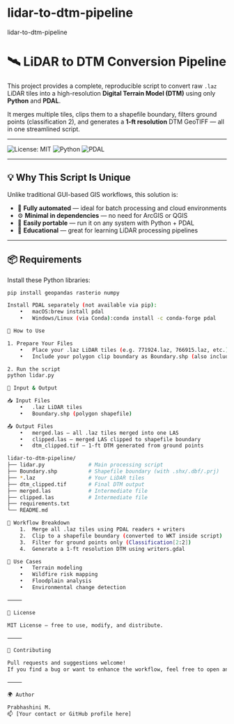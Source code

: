 # lidar-to-dtm-pipeline
lidar-to-dtm-pipeline
# 🛰️ LiDAR to DTM Conversion Pipeline

This project provides a complete, reproducible script to convert raw `.laz` LiDAR tiles into a high-resolution **Digital Terrain Model (DTM)** using only **Python** and **PDAL**.

It merges multiple tiles, clips them to a shapefile boundary, filters ground points (classification 2), and generates a **1-ft resolution** DTM GeoTIFF — all in one streamlined script.

---

![License: MIT](https://img.shields.io/badge/license-MIT-green.svg)
![Python](https://img.shields.io/badge/Python-3.9%2B-blue)
![PDAL](https://img.shields.io/badge/Built%20with-PDAL-blueviolet)

---

## 💡 Why This Script Is Unique

Unlike traditional GUI-based GIS workflows, this solution is:
- 🔁 **Fully automated** — ideal for batch processing and cloud environments
- ⚙️ **Minimal in dependencies** — no need for ArcGIS or QGIS
- 🧩 **Easily portable** — run it on any system with Python + PDAL
- 🧠 **Educational** — great for learning LiDAR processing pipelines

---

## 📦 Requirements

Install these Python libraries:

```bash
pip install geopandas rasterio numpy

Install PDAL separately (not available via pip):
	•	macOS:brew install pdal
	•	Windows/Linux (via Conda):conda install -c conda-forge pdal

🚀 How to Use

1. Prepare Your Files
	•	Place your .laz LiDAR tiles (e.g. 771924.laz, 766915.laz, etc.) in the same folder as the script
	•	Include your polygon clip boundary as Boundary.shp (also include .shx, .dbf, and .prj)

2. Run the script
python lidar.py

📂 Input & Output

📥 Input Files
	•	.laz LiDAR tiles
	•	Boundary.shp (polygon shapefile)

📤 Output Files
	•	merged.las — all .laz tiles merged into one LAS
	•	clipped.las — merged LAS clipped to shapefile boundary
	•	dtm_clipped.tif — 1-ft DTM generated from ground points

lidar-to-dtm-pipeline/
├── lidar.py              # Main processing script
├── Boundary.shp          # Shapefile boundary (with .shx/.dbf/.prj)
├── *.laz                 # Your LiDAR tiles
├── dtm_clipped.tif       # Final DTM output
├── merged.las            # Intermediate file
├── clipped.las           # Intermediate file
├── requirements.txt
└── README.md

🔄 Workflow Breakdown
	1.	Merge all .laz tiles using PDAL readers + writers
	2.	Clip to a shapefile boundary (converted to WKT inside script)
	3.	Filter for ground points only (Classification[2:2])
	4.	Generate a 1-ft resolution DTM using writers.gdal

🧪 Use Cases
	•	Terrain modeling
	•	Wildfire risk mapping
	•	Floodplain analysis
	•	Environmental change detection

⸻

📜 License

MIT License — free to use, modify, and distribute.

⸻

🤝 Contributing

Pull requests and suggestions welcome!
If you find a bug or want to enhance the workflow, feel free to open an issue or contribute directly.

⸻

🌍 Author

Prabhashini M.
📫 [Your contact or GitHub profile here]
